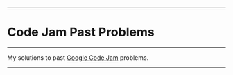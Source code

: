 ***
# Code Jam Past Problems
***
My solutions to past [Google Code Jam](https://code.google.com/codejam/past-contests) problems.
***
